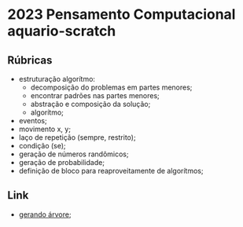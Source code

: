 # 2023 Pensamento Computacional aquario-scratch

## Rúbricas

* estruturação algorítmo:
  * decomposição do problemas em partes menores;
  * encontrar padrões nas partes menores;
  * abstração e composição da solução;
  * algorítmo;
* eventos;
* movimento x, y;
* laço de repetição (sempre, restrito);
* condição (se);
* geração de números randômicos;
* geração de probabilidade;
* definição de bloco para reaproveitamente de algorítmos;

## Link
* [gerando árvore](https://scratch.mit.edu/projects/874649592);
